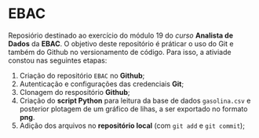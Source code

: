 # EBAC

Reposiório destinado ao exercício do módulo 19 do *curso* **Analista de Dados** da **EBAC**. 
O objetivo deste repositório é práticar o uso do Git e também do Github no versionamento de código. 
Para isso, a ativiade constou nas seguintes etapas:

1.  Criação do repositório `EBAC` no **Github**;
2.  Autenticação e configurações das credenciais **Git**;
3.  Clonagem do respositório **Github**;
4.  Criação do **script Python** para leitura da base de dados `gasolina.csv` e posterior plotagem de um gráfico de lihas, a ser exportado no formato **png**.
5.  Adição dos arquivos no **repositório local** (com `git add` e `git commit`);
